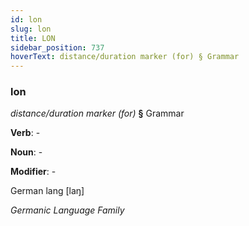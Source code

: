 ```yaml
---
id: lon
slug: lon
title: LON
sidebar_position: 737
hoverText: distance/duration marker (for) § Grammar
---
```


### lon

*distance/duration marker (for)* **§** Grammar

**Verb**: -

**Noun**: -

**Modifier**: -

German lang [laŋ]

*Germanic Language Family*